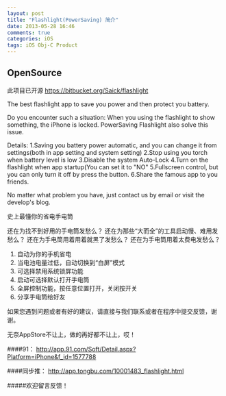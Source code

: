 ```yaml
---
layout: post
title: "Flashlight(PowerSaving) 简介"
date: 2013-05-28 16:46
comments: true
categories: iOS
tags: iOS Obj-C Product
---
```


## OpenSource

此项目已开源 <https://bitbucket.org/Saick/flashlight>

The best flashlight app to save you power and then protect you battery. 

Do you encounter such a situation: When you using the flashlight to show something, the iPhone is locked. 
PowerSaving Flashlight also solve this issue. 

<!-- more -->

Details: 
1.Saving you battery power automatic, and you can change it from settings(both in app setting and system setting) 
2.Stop using you torch when battery level is low 
3.Disable the system Auto-Lock 
4.Turn on the flashlight when app startup(You can set it to "NO" 
5.Fullscreen control, but you can only turn it off by press the button. 
6.Share the famous app to you friends. 

No matter what problem you have, just contact us by email or visit the develop's blog.
 
 

史上最懂你的省电手电筒

还在为找不到好用的手电筒发愁么？
还在为那些“大而全”的工具启动慢、难用发愁么？
还在为手电筒用着用着就黑了发愁么？
还在为手电筒用着太费电发愁么？

1. 自动为你的手机省电
2. 当电池电量过低，自动切换到“白屏”模式
3. 可选择禁用系统锁屏功能
4. 启动可选择默认打开手电筒
5. 全屏控制功能，按任意位置打开，关闭按开关
6. 分享手电筒给好友

如果您遇到问题或者有好的建议，请直接与我们联系或者在程序中提交反馈，谢谢。



无奈AppStore不让上，做的再好都不让上，哎！

####91：
http://app.91.com/Soft/Detail.aspx?Platform=iPhone&f_id=1577788

####同步推：
http://app.tongbu.com/10001483_flashlight.html


#####欢迎留言反馈！